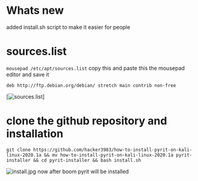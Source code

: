 # Whats new
added install.sh script to make it easier for people

# sources.list
```mousepad /etc/apt/sources.list```
copy this and paste this the mousepad editor and save it
```
deb http://ftp.debian.org/debian/ stretch main contrib non-free
```
[<img src="https://www.mediafire.com/convkey/8cdb/j5m77qz0faajyij6g.jpg" alt="sources.list">]
# clone the github repository and installation
```
git clone https://github.com/hacker3983/how-to-install-pyrit-on-kali-linux-2020.1a && mv how-to-install-pyrit-on-kali-linux-2020.1a pyrit-installer && cd pyrit-installer && bash install.sh
```
<img src="https://www.mediafire.com/convkey/8644/l50t2tl6yqzcdzn6g.jpg" alt="install.jpg">
now after boom pyrit will be installed
